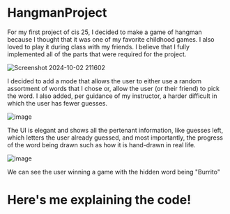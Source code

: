 # HangmanProject
For my first project of cis 25, I decided to make a game of hangman because I thought that it was one of my favorite childhood games. I also loved to play it during 
class with my friends. I believe that I fully implemented all of the parts that were required for the project.


![Screenshot 2024-10-02 211602](https://github.com/user-attachments/assets/2360afed-aa8a-44f4-a1b9-5ffa738db080)

I decided to add a mode that allows the user to either use a random assortment of words that I chose or, allow the user (or their friend) to pick the word.
I also added, per guidance of my instructor, a harder difficult in which the user has fewer guesses.


![image](https://github.com/user-attachments/assets/430a6e12-7bbc-4d71-918c-631d36eeb174)

The UI is elegant and shows all the pertenant information, like guesses left, which letters the user already guessed, and most importantly, the progress of the word being drawn such as how it is hand-drawn in real life.


![image](https://github.com/user-attachments/assets/755dfdee-2e7a-4862-8f23-519b28d2cc37)

We can see the user winning a game with the hidden word being "Burrito"


# Here's me explaining the code!
